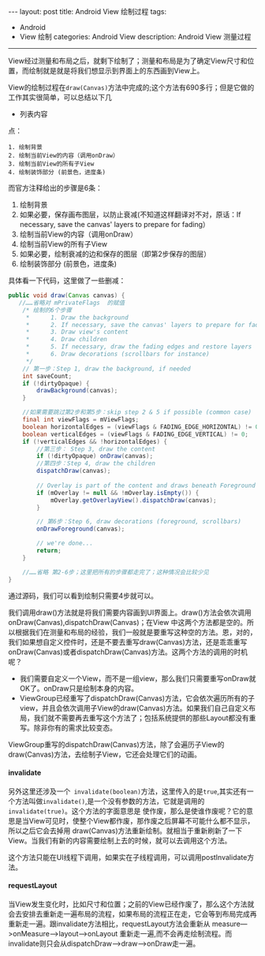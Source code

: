 ​---
layout: post
title: Android View 绘制过程
tags:
- Android
- View 绘制
categories: Android View
description: Android View 测量过程
---	

View经过测量和布局之后，就剩下绘制了；测量和布局是为了确定View尺寸和位置，而绘制就是就是将我们想显示到界面上的东西画到View上。

​	View的绘制过程在`draw(Canvas)`方法中完成的;这个方法有690多行；但是它做的工作其实很简单，可以总结以下几

 - 列表内容

点：

	1. 绘制背景
	2. 绘制当前View的内容（调用onDraw）
	3. 绘制当前View的所有子View
	4. 绘制装饰部分 (前景色，进度条)

而官方注释给出的步骤是6条：

1. 绘制背景
2. 如果必要，保存画布图层，以防止衰减(不知道这样翻译对不对，原话：If necessary, save the canvas' layers to prepare for fading）
3. 绘制当前View的内容（调用onDraw）
4. 绘制当前View的所有子View
5. 如果必要，绘制衰减的边和保存的图层（即第2步保存的图层）
6. 绘制装饰部分 (前景色，进度条)

具体看一下代码，这里做了一些删减：

```Java
public void draw(Canvas canvas) {
   //……省略对 mPrivateFlags  的赋值
    /* 绘制的6个步骤
     *      1. Draw the background
     *      2. If necessary, save the canvas' layers to prepare for fading
     *      3. Draw view's content
     *      4. Draw children
     *      5. If necessary, draw the fading edges and restore layers
     *      6. Draw decorations (scrollbars for instance)
     */
    // 第一步：Step 1, draw the background, if needed
    int saveCount;
    if (!dirtyOpaque) {
        drawBackground(canvas);
    }

    //如果需要跳过第2步和第5步：skip step 2 & 5 if possible (common case)
    final int viewFlags = mViewFlags;
    boolean horizontalEdges = (viewFlags & FADING_EDGE_HORIZONTAL) != 0;
    boolean verticalEdges = (viewFlags & FADING_EDGE_VERTICAL) != 0;
    if (!verticalEdges && !horizontalEdges) {
        //第三步： Step 3, draw the content
        if (!dirtyOpaque) onDraw(canvas);
        //第四步：Step 4, draw the children
        dispatchDraw(canvas);
      
        // Overlay is part of the content and draws beneath Foreground
        if (mOverlay != null && !mOverlay.isEmpty()) {
            mOverlay.getOverlayView().dispatchDraw(canvas);
        }

        // 第6步：Step 6, draw decorations (foreground, scrollbars)
        onDrawForeground(canvas);

        // we're done...
        return;
    }

    //……省略 第2-6步；这里把所有的步骤都走完了；这种情况会比较少见
}
```

通过源码，我们可以看到绘制只需要4步就可以。

我们调用draw()方法就是将我们需要内容画到UI界面上。draw()方法会依次调用onDraw(Canvas),dispatchDraw(Canvas)；在View 中这两个方法都是空的。所以根据我们在测量和布局的经验，我们一般就是要重写这种空的方法。恩，对的，我们如果想自定义控件时，还是不要去重写draw(Canvas)方法，还是乖乖重写onDraw(Canvas)或者dispatchDraw(Canvas)方法。这两个方法的调用的时机呢？

- 我们需要自定义一个View，而不是一组view，那么我们只需要重写onDraw就OK了。onDraw只是绘制本身的内容。
- ViewGroup已经重写了dispatchDraw(Canvas)方法，它会依次遍历所有的子view，并且会依次调用子View的draw(Canvas)方法。如果我们自己自定义布局，我们就不需要再去重写这个方法了；包括系统提供的那些Layout都没有重写。除非你有的需求比较变态。


ViewGroup重写的dispatchDraw(Canvas)方法，除了会遍历子View的draw(Canvas)方法，去绘制子View，它还会处理它们的动画。

#### invalidate

​	另外这里还涉及一个` invalidate(boolean)`方法，这里传入的是`true`,其实还有一个方法叫做`invalidate()`,是一个没有参数的方法，它就是调用的`invalidate(true)`。这个方法的字面意思是 使作废，那么是使谁作废呢？它的意思是当View可见时，使整个View都作废，那作废之后屏幕不可能什么都不显示，所以之后它会去掉用 draw(Canvas)方法重新绘制。就相当于重新刷新了一下View。当我们有新的内容需要绘制上去的时候，就可以去调用这个方法。

​	这个方法只能在UI线程下调用，如果实在子线程调用，可以调用postInvalidate方法。

#### requestLayout

​	当View发生变化时，比如尺寸和位置；之前的View已经作废了，那么这个方法就会去安排去重新走一遍布局的流程，如果布局的流程正在走，它会等到布局完成再重新走一遍。跟invalidate方法相比，requestLayout方法会重新从 measure—>onMeasure—>layout—>onLayout 重新走一遍,而不会再走绘制流程。而invalidate则只会从dispatchDraw—>draw—>onDraw走一遍。






